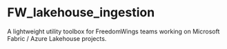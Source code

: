 # FW_lakehouse_ingestion
A lightweight utility toolbox for FreedomWings teams working on Microsoft Fabric / Azure Lakehouse projects.

